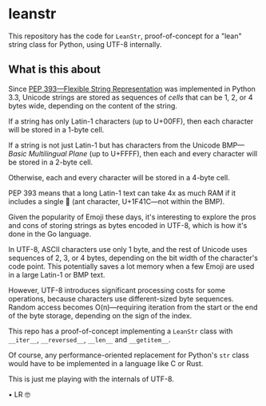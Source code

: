 # leanstr

This repository has the code for `LeanStr`,
proof-of-concept for a "lean" string class for Python,
using UTF-8 internally.

## What is this about

Since [PEP 393—Flexible String Representation](https://www.python.org/dev/peps/pep-0393/)
was implemented in Python 3.3, Unicode strings are stored as sequences of _cells_
that can be 1, 2, or 4 bytes wide, depending on the content of the string.

If a string has only Latin-1 characters (up to U+00FF),
then each character will be stored in a 1-byte cell.

If a string is not just Latin-1 but has characters from the Unicode
BMP—_Basic Multilingual Plane_ (up to U+FFFF),
then each and every character will be stored in a 2-byte cell.

Otherwise, each and every character will be stored in a 4-byte cell.

PEP 393 means that a long Latin-1 text can take 4x as much RAM if
it includes a single 🐜 (ant character, U+1F41C—not within the BMP).

Given the popularity of Emoji these days, it's interesting to explore the pros and cons
of storing strings as bytes encoded in UTF-8, which is how it's done in the Go language.

In UTF-8, ASCII characters use only 1 byte, and the rest of Unicode uses sequences of 2, 3, or 4 bytes,
depending on the bit width of the character's code point.
This potentially saves a lot memory when a few Emoji are used in a large Latin-1 or BMP text.

However, UTF-8 introduces significant processing costs for some operations,
because characters use different-sized byte sequences.
Random access becomes O(n)—requiring iteration
from the start or the end of the byte storage,
depending on the sign of the index.

This repo has a proof-of-concept implementing a `LeanStr` class with
`__iter__`, `__reversed__`, `__len__` and `__getitem__`.

Of course, any performance-oriented replacement for Python's
`str` class would have to be implemented in a language like C or Rust.

This is just me playing with the internals of UTF-8.

• LR 🤓
